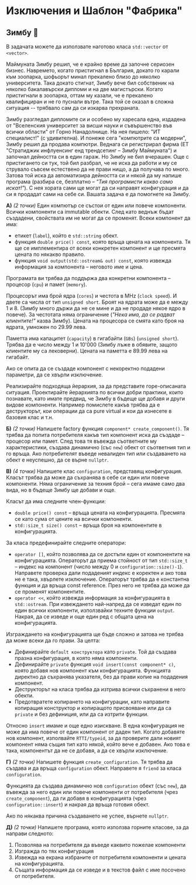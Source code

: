 # Изключения и Шаблон "Фабрика"

## Зимбу :monkey:

В задачата можете да използвате наготово класа `std::vector` от `<vector>`.

Маймуната Зимбу решил, че е крайно време да започне сериозен бизнес. Навремето, когато пристигнал в България, докато го карали към зоопарка, шофьорът минал прекалено близо до няколко университета. Така докато стигнат, Зимбу вече бил собственик на няколко бакалавърски дипломи и на две магистърски. Когато пристигнали в зоопарка, оттам му казали, че е прекалено квалифициран и не го пуснали вътре. Така той се оказал в сложна ситуация -- трябвало сам да си изкарва прехраната.

Зимбу разгледал дипломите си и особено му харесала една, издадена от "Вселенския университет за висши науки и съвършенство във всички области" от Горно Нанадолнище. На нея пишело: "ИТ специалист!" (с удивителна). И понеже сега "компютрите са модерни", Зимбу решил да продава компютри. Веднага си регистрирал фирма (ЕТ "Стратиджик инфлуенсинг енд трендсетинг – Зимбу Маймуната") и започнал дейността си в един гараж. Но Зимбу не бил вчерашен. Още с пристигането си тук, той бил разбрал, че не иска да работи и му се струвало съвсем естествено да не прави нищо, а да получава по много. Затова той иска да автоматизира дейността си и някой да му напише програма (разбира се, безплатно – *"Тия програмисти какво само искат!"*). С нея хората сами ще могат да си направят конфигурация и да си я продадат сами на себе си. Вашата задача е да помогнете на Зимбу.



**А)** *(2 точки)* Един компютър се състои от един или повече компоненти. Всички компоненти са immutable обекти. След като веднъж бъдат създадени, свойствата им не могат да се променят. Всеки компонент да има:
 - етикет (`label`), който е `std::string` обект.
 - функция `double price() const`, която връща цената на компонента. Тя ще се имплементира от всеки конкретен компонент и ще пресмята цената по някакво правило.
 - функция `void output(std::ostream& out) const`, която извежда информация за компонента – неговото име и цена.


Програмата ви трябва да поддържа два конкретни компонента – процесор (`cpu`) и памет (`memory`).

Процесорът има брой ядра (`cores`) и честота в MHz (`clock speed`). И двете са числа от тип `unsigned short`. Броят на ядрата може да е между 1 и 8. (Зимбу много държи да не се мине и да не продаде някое ядро в повече). За честотата няма ограничение (*"Нека има, да се радват клиентите!"* казва Зимбу). Цената на процесора се смята като броя на ядрата, умножен по 29.99 лева.

Паметта има капацитет (`capacity`) в гигабайти (`GBs`) (`unsigned short`). Трябва да е число между 1 и 10'000 (Зимбу лъже в обявите, защото клиентите му са лековерни). Цената на паметта е 89.99 лева на гигабайт.

Ако се опита да се създаде компонент с некоректно подадени параметри, да се хвърли изключение.

Реализирайте подходяща йерархия, за да представите горе-описаната ситуация. Проектирайте йерархията по всички добри практики, които познавате, като имате предвид, че Зимбу в бъдеще ще добавя и други видове компоненти. Например помислете какъв трябва да е деструкторът, кои операции да са pure virtual и кои да изнесете в базовия клас и т.н.



**Б)** *(2 точки)* Напишете factory функция `component* create_component()`. Тя трябва да попита потребителя какъв тип компонент иска да създаде – процесор или памет. След това тя въвежда съответните му характеристики, създава динамично (със `new`) обект от съответния тип и го връща. Ако потребителят въведе невалиден тип или създаването на обект е неуспешно, да се върне `nullptr`.



**В)** *(4 точки)* Напишете клас `configuration`, представящ конфигурация. Класът трябва да може да съхранява в себе си един или повече компоненти. Няма ограничение за техния брой – сега имаме само два вида, но в бъдеще Зимбу ще добави и още.

Класът да има следните член-функции:
- `double price() const` – връща цената на конфигурацията. Пресмята се като сума от цените на всички компоненти.
- `std::size_t size() const` – връща броя на компонентите в конфигурацията.


За класа предефинирайте следните оператори:
 - `operator []`, който позволява да се достъпи един от компонентите на конфигурацията. Операторът да приема стойност от тип `std::size_t` – индекс на компонент (число между 0 и `configuration::size()-1`). Направете проверка дали подаденият индекс е коректен и ако това не е така, хвърлете изключение. Операторът трябва да е константна функция и да връща const reference. През него не трябва да може да се променят компонентите.
 - `operator <<`, който извежда информация за конфигурацията в `std::ostream`. При извеждането най-напред да се изведат един по един всички компоненти, използвайки техните функции `output`. Накрая, да се изведе и още един ред с общата цена на конфигурацията.
	

Изграждането на конфигурацията ще бъде сложно и затова не трябва да може всеки да го прави. За целта:
 - Дефинирайте `default конструктора` като `private`. Той да създава празна конфигурация, в която няма компоненти.
 - Дефинирайте `private` функция `void insert(const component* c)`, която добавя нов компонент към конфигурацията. Функцията директно да съхранява указателя, без да прави копие на подадения компонент.
 - Деструкторът на класа трябва да изтрива всички съхранени в него обекти.
 - Предотвратете копирането на конфигурации, като направите копиращия конструктор и копиращото присвояване или да са `private` и без дефиниция, или да са изтрити функции.


Относно `insert` имаме и още едно изискване. В една конфигурация не може да има повече от един компонент от даден тип. Когато добавяте нов компонент, изполвайте `RTTI/typeid`, за да проверите дали новият компонент няма същия тип като някой, който вече е добавен. Ако това е така, компонентът да не се добавя, а да се хвърли изключение.


**Г)** *(2 точки)* Напишете функция `create_configuration`. Тя трябва да създава и да връща `configuration` обект. Направете я `friend` за класа `configuration`.

Функцията да създава динамично нов `configuration` обект (със `new`), да въвежда за него един или повече компоненти от потребителя (чрез `create_component`), да ги добавя в конфигурацията (чрез `configuration::insert`) и накрая да връща готовия обект.

Ако по някаква причина създаването не успее, върнете `nullptr`.


**Д)** *(2 точки)* Напишете програма, която използва горните класове, за да направи следното:
 1. Позволява на потребителя да въведе каквито пожелае компоненти
 2. Изгражда по тях конфигурация
 3. Извежда на екрана избраните от потребителя компоненти и цената на конфигурацията.
 4. Същата информация да се изведе и в текстов файл с име посочено от потребителя.